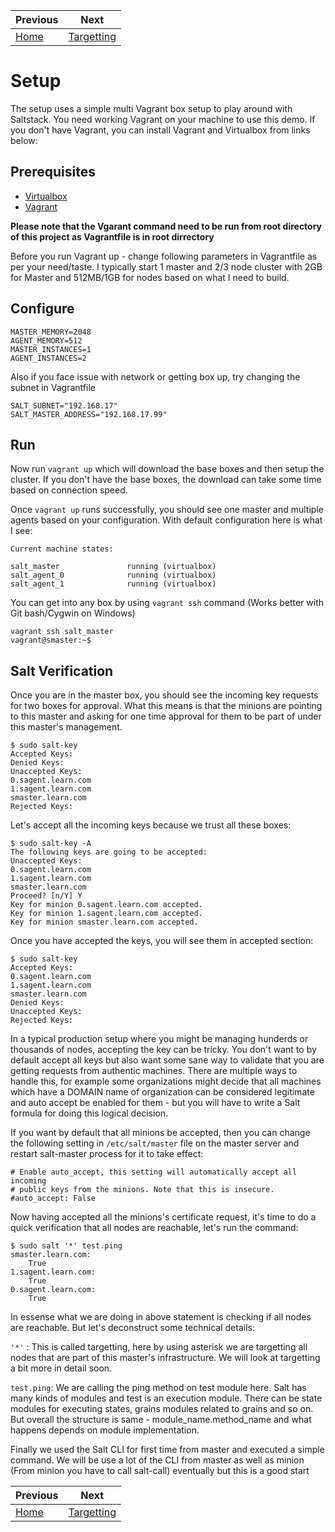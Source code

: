 

|Previous       | Next              |
|---------------|-------------------|
|[Home](../../) |[Targetting](../target) |

# Setup

The setup uses a simple multi Vagrant box setup to play around with Saltstack. You need working Vagrant on your machine to use this demo. If you don't have Vagrant, you can install Vagrant and Virtualbox from links below:

## Prerequisites

- [Virtualbox](https://www.virtualbox.org/wiki/Downloads)
- [Vagrant](https://www.vagrantup.com/downloads.html)

**Please note that the Vgarant command need to be run from root directory of this project as Vagrantfile is in root dirrectory**

Before you run Vagrant up - change following parameters in Vagrantfile as per your need/taste. I typically start 1 master and 2/3 node cluster with 2GB for Master and 512MB/1GB for nodes based on what I need to build.

## Configure

```
MASTER_MEMORY=2048
AGENT_MEMORY=512
MASTER_INSTANCES=1
AGENT_INSTANCES=2
```
Also if you face issue with network or getting box up, try changing the subnet in Vagrantfile 

```
SALT_SUBNET="192.168.17"
SALT_MASTER_ADDRESS="192.168.17.99"
```
## Run

Now run ```vagrant up``` which will download the base boxes and then setup the cluster. If you don't have the base boxes, the download can take some time based on connection speed.

Once `vagrant up` runs successfully, you should see one master and multiple agents based on your configuration. With default configuration here is what I see:

```
Current machine states:

salt_master               running (virtualbox)
salt_agent_0              running (virtualbox)
salt_agent_1              running (virtualbox)
```

You can get into any box by using ```vagrant ssh``` command (Works better with Git bash/Cygwin on Windows)

```
vagrant ssh salt_master
vagrant@smaster:~$

```
## Salt Verification


Once you are in the master box, you should see the incoming key requests for two boxes for approval. What this means is that the minions are pointing to this master and asking for one time approval for them to be part of under this master's management.

```
$ sudo salt-key
Accepted Keys:
Denied Keys:
Unaccepted Keys:
0.sagent.learn.com
1.sagent.learn.com
smaster.learn.com
Rejected Keys:
```

Let's accept all the incoming keys because we trust all these boxes:

```
$ sudo salt-key -A
The following keys are going to be accepted:
Unaccepted Keys:
0.sagent.learn.com
1.sagent.learn.com
smaster.learn.com
Proceed? [n/Y] Y
Key for minion 0.sagent.learn.com accepted.
Key for minion 1.sagent.learn.com accepted.
Key for minion smaster.learn.com accepted.
```

Once you have accepted the keys, you will see them in accepted section:

```
$ sudo salt-key
Accepted Keys:
0.sagent.learn.com
1.sagent.learn.com
smaster.learn.com
Denied Keys:
Unaccepted Keys:
Rejected Keys:
```

In a typical production setup where you might be managing hunderds or thousands of nodes, accepting the key can be tricky. You don't want to by default accept all keys but also want some sane way to validate that you are getting requests from authentic machines. There are multiple ways to handle this, for example some organizations might decide that all machines which have a DOMAIN name of organization can be considered legitimate and auto accept be enabled for them - but you will have to write a Salt formula for doing this logical decision.

If you want by default that all minions be accepted, then you can change the following setting in ```/etc/salt/master``` file on the master server and restart salt-master process for it to take effect:

```
# Enable auto_accept, this setting will automatically accept all incoming
# public keys from the minions. Note that this is insecure.
#auto_accept: False
```

Now having accepted all the minions's certificate request, it's time to do a quick verification that all nodes are reachable, let's run the command:

```
$ sudo salt '*' test.ping
smaster.learn.com:
    True
1.sagent.learn.com:
    True
0.sagent.learn.com:
    True
```

In essense what we are doing in above statement is checking if all nodes are reachable. But let's deconstruct some technical details:

``` '*' ``` : This is called targetting, here by using asterisk we are targetting all nodes that are part of this master's infrastructure. We will look at targetting a bit more in detail soon.

```test.ping```: We are calling the ping method on test module here. Salt has many kinds of modules and test is an execution module. There can be state modules for executing states, grains modules related to grains and so on. But overall the structure is same - module_name.method_name and what happens depends on module implementation.

Finally we used the Salt CLI for first time from master and executed a simple command. We will be use a lot of the CLI from master as well as minion (From minion you have to call salt-call) eventually but this is a good start

|Previous       | Next              |
|---------------|-------------------|
|[Home](../../) |[Targetting](../target) |
